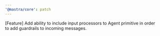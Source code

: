 ```yaml
---
'@mastra/core': patch
---
```


[Feature] Add ability to include input processors to Agent primitive in order to add guardrails to incoming messages.
